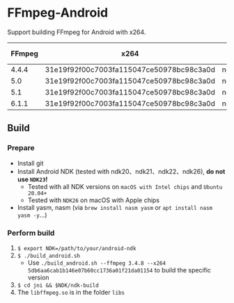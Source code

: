 # FFmpeg-Android

Support building FFmpeg for Android with x264.

| FFmpeg | x264 | Android NDK | Tested Platform |
| ------ | ---- | ----------- | ------ |
| 4.4.4 | 31e19f92f00c7003fa115047ce50978bc98c3a0d | ndk22,ndk25,ndk26,ndk27,ndk28 | macOS/Ubuntu |
| 5.0 | 31e19f92f00c7003fa115047ce50978bc98c3a0d | ndk22,ndk26 | MacOS |
| 5.1 | 31e19f92f00c7003fa115047ce50978bc98c3a0d | ndk22,ndk26 | MacOS |
| 6.1.1 | 31e19f92f00c7003fa115047ce50978bc98c3a0d | ndk22,ndk26 | MacOS |

## Build

### Prepare

- Install git
- Install Android NDK (tested with ndk20、ndk21、ndk22、ndk26), __do not use `NDK23`!__
  - Tested with all NDK versions on `macOS with Intel chips` and `Ubuntu 20.04+`
  - Tested with `NDK26` on macOS with Apple chips
- Install yasm, nasm (via `brew install nasm yasm` or `apt install nasm yasm -y`...)

### Perform build

1. `$ export NDK=/path/to/your/android-ndk`
2. `$ ./build_android.sh`
    - Use `./build_android.sh --ffmpeg 3.4.8 --x264 5db6aa6cab1b146e07b60cc1736a01f21da01154` to build the specific version
3. `$ cd jni && $NDK/ndk-build`
4. The `libffmpeg.so` is in the folder `libs`
